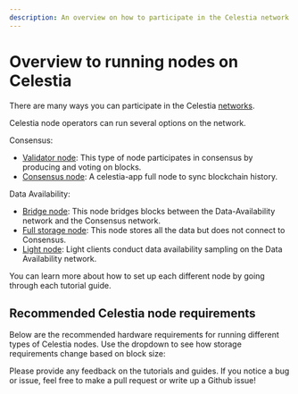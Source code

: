 ```yaml
---
description: An overview on how to participate in the Celestia network.
---
```


# Overview to running nodes on Celestia

<!-- markdownlint-disable MD033 -->
<script setup>
import StorageCalculator from '/.vitepress/components/StorageCalculator.vue'
</script>

There are many ways you can participate in the Celestia
[networks](/how-to-guides/participate.md).

Celestia node operators can run several options on the network.

Consensus:

- [Validator node](/how-to-guides/validator-node.md):
  This type of node participates
  in consensus by producing and voting on blocks.
- [Consensus node](/how-to-guides/consensus-node.md): A celestia-app full node
  to sync blockchain history.

Data Availability:

- [Bridge node](/how-to-guides/bridge-node.md): This node bridges blocks between the
  Data-Availability network and the Consensus network.
- [Full storage node](/how-to-guides/full-storage-node.md): This node stores all
  the data but does not connect to Consensus.
- [Light node](/how-to-guides/light-node.md): Light clients conduct data availability
  sampling on the Data Availability network.

You can learn more about how to set up each different node by going through
each tutorial guide.

## Recommended Celestia node requirements

Below are the recommended hardware requirements for running different types of Celestia nodes. Use the dropdown to see how storage requirements change based on block size:

<StorageCalculator />

Please provide any feedback on the tutorials and guides. If you notice
a bug or issue, feel free to make a pull request or write up a Github
issue!
